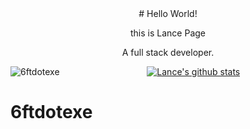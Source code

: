 <div align="center">
# Hello World! 
  
this is Lance Page

A full stack developer.

<a>
<img align="left" src="https://github-readme-stats.vercel.app/api/top-langs6ftdotexe&theme=dark&hide=html,dockerfile" alt="6ftdotexe" />
</a>

[![Lance's github stats](https://github-readme-stats.vercel.app/api?username=6ftdotexe&show_icons=true&theme=radical)](https://github.com/anuraghazra/github-readme-stats)

</div>


# 6ftdotexe

